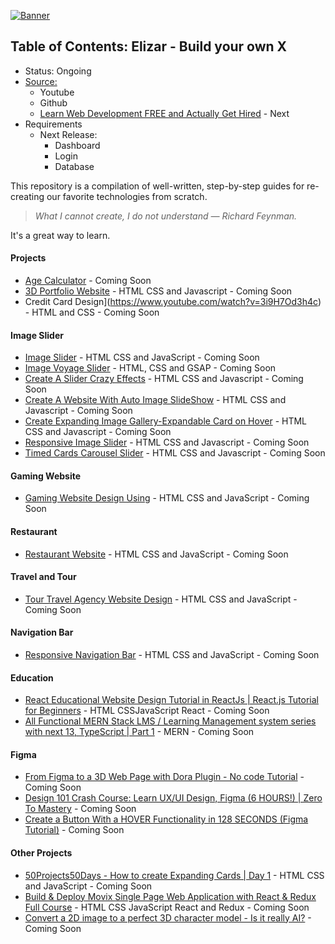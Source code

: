 [![Banner](https://codecrafters.io/images/byox-banner.gif)](https://codecrafters.io/github-banner)

## Table of Contents: Elizar - Build your own X
- Status: Ongoing
- [Source:](https://shadowsilver07.github.io/Elizar---Build-your-own-X/)
  - Youtube
  - Github
  - [Learn Web Development FREE and Actually Get Hired](youtube.com/watch?v=14-xBLhZ4AE) - Next
- Requirements
  - Next Release:
    - Dashboard
    - Login
    - Database


This repository is a compilation of well-written, step-by-step guides for re-creating our favorite technologies from scratch.

> _What I cannot create, I do not understand — Richard Feynman._

It's a great way to learn.

#### Projects
- [Age Calculator](https://www.youtube.com/watch?v=lBmnB_EqupU) - Coming Soon
- [3D Portfolio Website](https://www.youtube.com/watch?v=zrBVFGlnyA8) -  HTML CSS and Javascript - Coming Soon
- Credit Card Design](https://www.youtube.com/watch?v=3i9H7Od3h4c) - HTML and CSS - Coming Soon
  
#### Image Slider
- [Image Slider](https://www.youtube.com/watch?v=Y3s0_Vy6Uy0&t=738s) - HTML CSS and JavaScript - Coming Soon
- [Image Voyage Slider](https://www.youtube.com/watch?v=tl1xlnqHiYs) - HTML, CSS and GSAP - Coming Soon
- [Create A Slider Crazy Effects](https://www.youtube.com/watch?v=j7GG009J9uc) - HTML CSS and Javascript - Coming Soon
- [Create A Website With Auto Image SlideShow](https://www.youtube.com/watch?v=_ABKth7CMh0) - HTML CSS and Javascript - Coming Soon
- [Create Expanding Image Gallery-Expandable Card on Hover](https://www.youtube.com/watch?v=3w-2nIZPMOY) - HTML CSS and Javascript - Coming Soon
- [Responsive Image Slider](https://www.youtube.com/watch?v=iBcjzaOvE94) - HTML CSS and Javascript - Coming Soon
- [Timed Cards Carousel Slider](https://www.youtube.com/watch?v=A1E3sYUOQ5o) - HTML CSS and Javascript - Coming Soon
  
#### Gaming Website
- [Gaming Website Design Using](https://www.youtube.com/watch?v=aSAJZM40szc) - HTML CSS and JavaScript - Coming Soon

#### Restaurant
- [Restaurant Website](https://www.youtube.com/watch?v=CjVGp5kGHxA) - HTML CSS and JavaScript - Coming Soon

#### Travel and Tour
- [Tour Travel Agency Website Design](https://www.youtube.com/watch?v=koQE3Q3vtQ8) -  HTML CSS and JavaScript - Coming Soon

#### Navigation Bar
- [Responsive Navigation Bar](https://www.youtube.com/watch?v=U8smiWQ8Seg) - HTML CSS and JavaScript - Coming Soon

#### Education
- [React Educational Website Design Tutorial in ReactJs | React.js Tutorial for Beginners](https://www.youtube.com/watch?v=KkQATIXBY5w) -  HTML CSSJavaScript React - Coming Soon
- [All Functional MERN Stack LMS / Learning Management system series with next 13, TypeScript | Part 1](https://www.youtube.com/watch?v=kf6yyxMck8Y) - MERN - Coming Soon
  
#### Figma
- [From Figma to a 3D Web Page with Dora Plugin - No code Tutorial](https://www.youtube.com/watch?v=slentvTk3gY&t=12s) - Coming Soon
- [Design 101 Crash Course: Learn UX/UI Design, Figma (6 HOURS!) | Zero To Mastery](https://www.youtube.com/watch?v=cKZEgtQUxlU) - Coming Soon
- [Create a Button With a HOVER Functionality in 128 SECONDS (Figma Tutorial)](https://www.youtube.com/watch?v=AHBEpMD2dZ0) - Coming Soon

#### Other Projects
- [50Projects50Days - How to create Expanding Cards | Day 1](https://www.youtube.com/watch?v=69FkUGpw3ok&list=PLX7mEGqtfnSqGdETTWURHZFWaRySSFJIz&index=3) - HTML CSS and JavaScript - Coming Soon
- [Build & Deploy Movix Single Page Web Application with React & Redux Full Course](https://www.youtube.com/watch?v=VLgVw2NEqCM) - HTML CSS JavaScript React and Redux - Coming Soon
- [Convert a 2D image to a perfect 3D character model - Is it really AI?](https://www.youtube.com/watch?v=gJ8Lg3KYkbI) - Coming Soon
